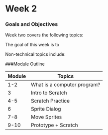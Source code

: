 # Week 2

### Goals and Objectives

Week two covers the following topics:

The goal of this week is to

Non-technical topics include:

###Module Outline

| Module                      | Topics                      |
|-----------------------------|-----------------------------|
| 1-2                         | What is a computer program? |
| 3                           | Intro to Scratch            |
| 4-5                         | Scratch Practice            |
| 6                           | Sprite Dialog               |
| 7-8                         | Move Sprites                |
| 9-10                        | Prototype + Scratch         |
